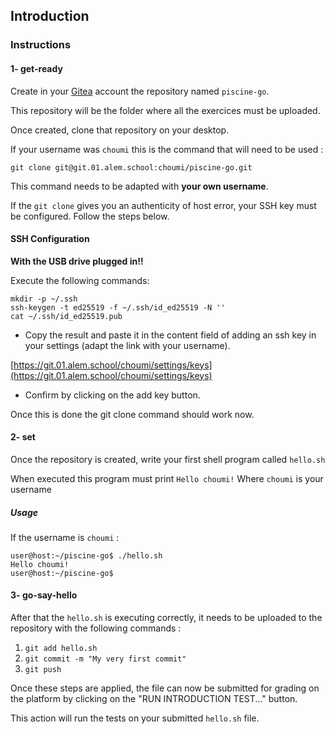 ## Introduction

### Instructions

#### 1- get-ready

Create in your [Gitea](https://git.01.alem.school) account the repository named `piscine-go`.

This repository will be the folder where all the exercices must be uploaded.

Once created, clone that repository on your desktop.

If your username was `choumi` this is the command that will need to be used :

`git clone git@git.01.alem.school:choumi/piscine-go.git`

This command needs to be adapted with **your own username**.

If the `git clone` gives you an authenticity of host error, your SSH key must be configured.
Follow the steps below.

#### SSH Configuration

**With the USB drive plugged in!!**

Execute the following commands:

```console
mkdir -p ~/.ssh
ssh-keygen -t ed25519 -f ~/.ssh/id_ed25519 -N ''
cat ~/.ssh/id_ed25519.pub
```

-   Copy the result and paste it in the content field of adding an ssh key in your settings (adapt the link with your username).

[https://git.01.alem.school/choumi/settings/keys](https://git.01.alem.school/choumi/settings/keys)

-   Confirm by clicking on the add key button.

Once this is done the git clone command should work now.

#### 2- set

Once the repository is created, write your first shell program called `hello.sh`

When executed this program must print `Hello choumi!`
Where `choumi` is your username

##### Usage

If the username is `choumi` :

```console
user@host:~/piscine-go$ ./hello.sh
Hello choumi!
user@host:~/piscine-go$
```

#### 3- go-say-hello

After that the `hello.sh` is executing correctly, it needs to be uploaded to the repository with the following commands :

1. `git add hello.sh`
2. `git commit -m "My very first commit"`
3. `git push`

Once these steps are applied, the file can now be submitted for grading on the platform by clicking on the "RUN INTRODUCTION TEST..." button.

This action will run the tests on your submitted `hello.sh` file.
